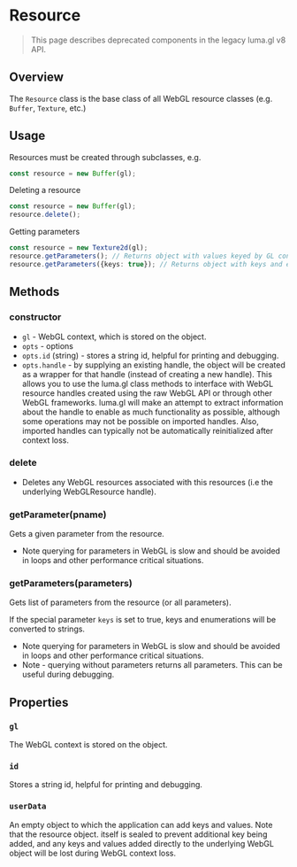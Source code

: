 # Resource

> This page describes deprecated components in the legacy luma.gl v8 API.

## Overview

The `Resource` class is the base class of all WebGL resource classes (e.g. `Buffer`, `Texture`, etc.)

## Usage

Resources must be created through subclasses, e.g.

```typescript
const resource = new Buffer(gl);
```

Deleting a resource

```typescript
const resource = new Buffer(gl);
resource.delete();
```

Getting parameters

```typescript
const resource = new Texture2d(gl);
resource.getParameters(); // Returns object with values keyed by GL constants.
resource.getParameters({keys: true}); // Returns object with keys and enum values converted to strings.
```

## Methods

### constructor

- `gl` - WebGL context, which is stored on the object.
- `opts` - options
- `opts.id` (string) - stores a string id, helpful for printing and debugging.
- `opts.handle` - by supplying an existing handle, the object will be created
  as a wrapper for that handle (instead of creating a new handle). This
  allows you to use the luma.gl class methods to interface with WebGL resource
  handles created using the raw WebGL API or through other WebGL frameworks.
  luma.gl will make an attempt to extract information about the handle to
  enable as much functionality as possible, although some operations may
  not be possible on imported handles. Also, imported handles can
  typically not be automatically reinitialized after context loss.

### delete

- Deletes any WebGL resources associated with this resources (i.e the underlying WebGLResource handle).

### getParameter(pname)

Gets a given parameter from the resource.

- Note querying for parameters in WebGL is slow and should be avoided in loops and other performance critical situations.

### getParameters(parameters)

Gets list of parameters from the resource (or all parameters).

If the special parameter `keys` is set to true, keys and enumerations will be converted to strings.

- Note querying for parameters in WebGL is slow and should be avoided in loops and other performance critical situations.
- Note - querying without parameters returns all parameters. This can be useful during debugging.

## Properties

### `gl`

The WebGL context is stored on the object.

### `id`

Stores a string id, helpful for printing and debugging.

### `userData`

An empty object to which the application can add keys and values. Note that
the resource object. itself is sealed to prevent additional key being added,
and any keys and values added directly to the underlying WebGL object will
be lost during WebGL context loss.
